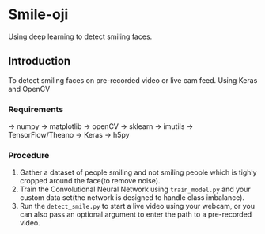 # Smile-oji
Using deep learning to detect smiling faces.
## Introduction
To detect smiling faces on pre-recorded video or live cam feed. Using Keras and OpenCV<br>
### Requirements
-> numpy
-> matplotlib
-> openCV
-> sklearn
-> imutils
-> TensorFlow/Theano
-> Keras
-> h5py


### Procedure
1. Gather a dataset of people smiling and not smiling people which is tighly cropped around the face(to remove noise).
2. Train the Convolutional Neural Network using `train_model.py` and your custom data set(the network is designed to handle class imbalance).
3. Run the `detect_smile.py` to start a live video using your webcam, or you can also pass an optional argument to enter the path to a pre-recorded video. 
